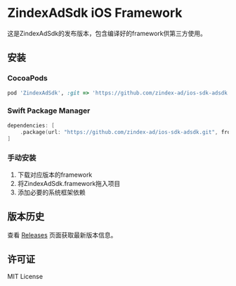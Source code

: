 # ZindexAdSdk iOS Framework

这是ZindexAdSdk的发布版本，包含编译好的framework供第三方使用。

## 安装

### CocoaPods

```ruby
pod 'ZindexAdSdk', :git => 'https://github.com/zindex-ad/ios-sdk-adsdk.git', :tag => '1.0.0'
```

### Swift Package Manager

```swift
dependencies: [
    .package(url: "https://github.com/zindex-ad/ios-sdk-adsdk.git", from: "1.0.0")
]
```

### 手动安装

1. 下载对应版本的framework
2. 将ZindexAdSdk.framework拖入项目
3. 添加必要的系统框架依赖

## 版本历史

查看 [Releases](https://github.com/zindex-ad/ios-sdk-adsdk.git/releases) 页面获取最新版本信息。

## 许可证

MIT License
